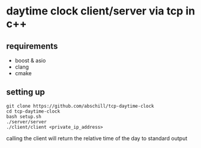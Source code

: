 # daytime clock client/server via tcp in c++

## requirements
- boost & asio
- clang
- cmake


## setting up

```
git clone https://github.com/abschill/tcp-daytime-clock
cd tcp-daytime-clock
bash setup.sh
./server/server
./client/client <private_ip_address>
```

calling the client will return the relative time of the day to standard output
